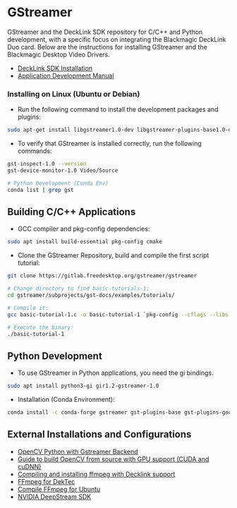 # GStreamer

GStreamer and the DeckLink SDK repository for C/C++ and Python development, with a specific focus on integrating the Blackmagic DeckLink Duo card. Below are the instructions for installing GStreamer and the Blackmagic Desktop Video Drivers.

- [DeckLink SDK Installation](https://github.com/santiago-cruzlopez/GStreamer/blob/master/DeckLink_SDK/README.md) 
- [Application Development Manual](https://gstreamer.freedesktop.org/documentation/application-development/index.html?gi-language=c)

### Installing on Linux (Ubuntu or Debian)

- Run the following command to install the development packages and plugins:
```bash
sudo apt-get install libgstreamer1.0-dev libgstreamer-plugins-base1.0-dev libgstreamer-plugins-bad1.0-dev gstreamer1.0-plugins-base gstreamer1.0-plugins-good gstreamer1.0-plugins-bad gstreamer1.0-plugins-ugly gstreamer1.0-libav gstreamer1.0-tools gstreamer1.0-x gstreamer1.0-alsa gstreamer1.0-gl gstreamer1.0-gtk3 gstreamer1.0-qt5 gstreamer1.0-pulseaudio
```
- To verify that GStreamer is installed correctly, run the following commands:
```bash
gst-inspect-1.0 --version
gst-device-monitor-1.0 Video/Source

# Python Development (Conda Env)
conda list | grep gst
```

## Building C/C++ Applications

- GCC compiler and pkg-config dependencies:
```bash
sudo apt install build-essential pkg-config cmake
```
- Clone the GStreamer Repository, build and compile the first script tutorial:
```bash
git clone https://gitlab.freedesktop.org/gstreamer/gstreamer

# Change directory to find basic-tutorials-1:
cd gstreamer/subprojects/gst-docs/examples/tutorials/

# Compile it:
gcc basic-tutorial-1.c -o basic-tutorial-1 `pkg-config --cflags --libs gstreamer-1.0`

# Execute the binary:
./basic-tutorial-1
```

## Python Development

- To use GStreamer in Python applications, you need the gi bindings.
```bash
sudo apt install python3-gi gir1.2-gstreamer-1.0
```
- Installation (Conda Environment):
```bash
conda install -c conda-forge gstreamer gst-plugins-base gst-plugins-good gst-plugins-bad gst-plugins-ugly gst-libav gst-python pygobject
```

## External Installations and Configurations

- [OpenCV Python with Gstreamer Backend](https://discuss.bluerobotics.com/t/opencv-python-with-gstreamer-backend/8842/1)
- [Guide to build OpenCV from source with GPU support (CUDA and cuDNN)](https://gist.github.com/minhhieutruong0705/8f0ec70c400420e0007c15c98510f133)
- [Compiling and installing ffmpeg with Decklink support](https://gist.github.com/afriza/879fed4ede539a5a6501e0f046f71463)
- [FFmpeg for DekTec](https://dektec.com/products/SDK/ffmpeg/linux/#)
- [Compile FFmpeg for Ubuntu](https://trac.ffmpeg.org/wiki/CompilationGuide/Ubuntu)
- [NVIDIA DeepStream SDK](https://developer.nvidia.com/deepstream-sdk)
